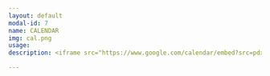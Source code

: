 ```yaml
---
layout: default
modal-id: 7
name: CALENDAR
img: cal.png
usage: 
description: <iframe src="https://www.google.com/calendar/embed?src=pdxdiy.org_7p2jcgq4ri26oac483j0t01a00%40group.calendar.google.com&ctz=America/Los_Angeles" style="border: 0" width="100%" height="600" frameborder="0" scrolling="no"></iframe>

---
```

